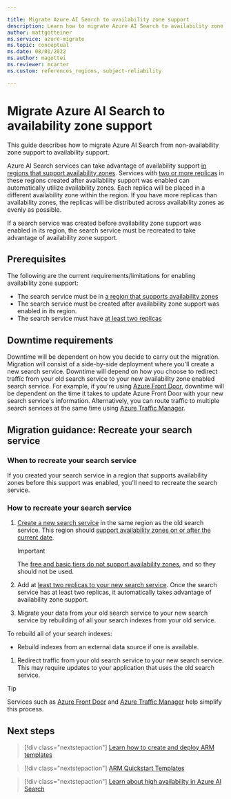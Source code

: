 ```yaml
---

title: Migrate Azure AI Search to availability zone support 
description: Learn how to migrate Azure AI Search to availability zone support.
author: mattgotteiner
ms.service: azure-migrate
ms.topic: conceptual
ms.date: 08/01/2022
ms.author: magottei
ms.reviewer: mcarter
ms.custom: references_regions, subject-reliability

---
```


# Migrate Azure AI Search to availability zone support

This guide describes how to migrate Azure AI Search from non-availability zone support to availability support.

Azure AI Search services can take advantage of availability support [in regions that support availability zones](/azure/search/search-reliability#availability-zones). Services with [two or more replicas](/azure/search/search-capacity-planning) in these regions created after availability support was enabled can automatically utilize availability zones. Each replica will be placed in a different availability zone within the region. If you have more replicas than availability zones, the replicas will be distributed across availability zones as evenly as possible.

If a search service was created before availability zone support was enabled in its region, the search service must be recreated to take advantage of availability zone support.

## Prerequisites

The following are the current requirements/limitations for enabling availability zone support:

- The search service must be in [a region that supports availability zones](/azure/search/search-reliability#availability-zones)
- The search service must be created after availability zone support was enabled in its region.
- The search service must have [at least two replicas](/azure/search/search-reliability#high-availability)

## Downtime requirements

Downtime will be dependent on how you decide to carry out the migration. Migration will consist of a side-by-side deployment where you'll create a new search service. Downtime will depend on how you choose to redirect traffic from your old search service to your new availability zone enabled search service. For example, if you're using [Azure Front Door](../frontdoor/front-door-overview.md), downtime will be dependent on the time it takes to update Azure Front Door with your new search service's information. Alternatively, you can route traffic to multiple search services at the same time using [Azure Traffic Manager](../traffic-manager/traffic-manager-overview.md).

## Migration guidance: Recreate your search service

### When to recreate your search service

If you created your search service in a region that supports availability zones before this support was enabled, you'll need to recreate the search service.

### How to recreate your search service

1. [Create a new search service](/azure/search/search-create-service-portal) in the same region as the old search service. This region should [support availability zones on or after the current date](/azure/search/search-reliability#availability-zones). 

   >[!IMPORTANT]
   >The [free and basic tiers do not support availability zones](/azure/search/search-sku-tier#feature-availability-by-tier), and so they should not be used.
1. Add at [least two replicas to your new search service](/azure/search/search-capacity-planning#adjust-capacity). Once the search service has at least two replicas, it automatically takes advantage of availability zone support.
1. Migrate your data from your old search service to your new search service by rebuilding of all your search indexes from your old service.

To rebuild all of your search indexes:
   - Rebuild indexes from an external data source if one is available.
1. Redirect traffic from your old search service to your new search service. This may require updates to your application that uses the old search service.
>[!TIP]
>Services such as [Azure Front Door](../frontdoor/front-door-overview.md) and [Azure Traffic Manager](../traffic-manager/traffic-manager-overview.md) help simplify this process.

## Next steps

> [!div class="nextstepaction"]
> [Learn how to create and deploy ARM templates](../azure-resource-manager/templates/quickstart-create-templates-use-visual-studio-code.md)

> [!div class="nextstepaction"]
> [ARM Quickstart Templates](https://azure.microsoft.com/resources/templates/)

> [!div class="nextstepaction"]
> [Learn about high availability in Azure AI Search](/azure/search/search-reliability)
